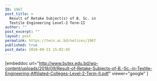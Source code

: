 ```yaml
---
ID: 1967
post_title: >
  Result of Retake Subject(s) of B. Sc. in
  Textile Engineering Level-2 Term-II
author: ""
post_excerpt: ""
layout: post
permalink: https://tecn.ac.bd/notices/1967
published: true
post_date: 2018-09-23 15:02:45
---
```

[embeddoc url="http://www.butex.edu.bd/wp-content/uploads/2018/09/Result-of-Retake-Subjects-of-B.-Sc.-in-Textile-Engineering-Affiliated-Colleges-Level-2-Term-II.pdf" viewer="google" ]